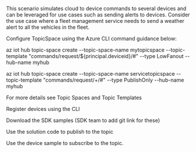 This scenario simulates cloud to device commands to several devices and can be leveraged for use cases such as sending alerts to devices. Consider the use case where a fleet management service needs to send a weather alert to all the vehicles in the fleet.  

 

Configure TopicSpace using the Azure CLI command guidance below: 

az iot hub topic-space create --topic-space-name mytopicspace --topic-template "commands/request/${principal.deviceid}/#" --type LowFanout --hub-name myhub 

az iot hub topic-space create --topic-space-name servicetopicspace --topic-template "commands/request/+/#" --type PublishOnly --hub-name myhub 

For more details see Topic Spaces and Topic Templates 

Register devices using the CLI  

Download the SDK samples (SDK team to add git link for these)

Use the solution code to publish to the topic  

Use the device sample to subscribe to the topic.  